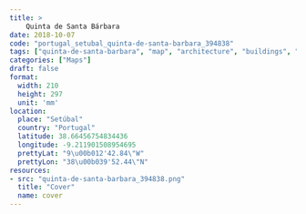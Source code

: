```yaml
---
title: > 
    Quinta de Santa Bárbara
date: 2018-10-07
code: "portugal_setubal_quinta-de-santa-barbara_394838"
tags: ["quinta-de-santa-barbara", "map", "architecture", "buildings", "Setúbal", "Portugal"]
categories: ["Maps"]
draft: false
format:
  width: 210
  height: 297
  unit: 'mm'
location:
  place: "Setúbal"
  country: "Portugal"
  latitude: 38.66456754834436
  longitude: -9.211901508954695
  prettyLat: "9\u00b012'42.84\"W"
  prettyLon: "38\u00b039'52.44\"N"
resources:
- src: "quinta-de-santa-barbara_394838.png"
  title: "Cover"
  name: cover
---
```


